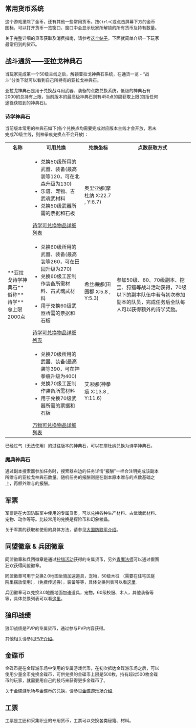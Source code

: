 ## 常用货币系统

这个游戏里除了金币，还有其他一些常用货币。按`Ctrl+C`或点击屏幕下方的金币图标，可以打开货币一览窗口，窗口中会显示玩家所解锁的所有货币及持有数量。

关于完整详细的货币获取及消费指南，请参考[这个帖子](https://bbs.nga.cn/read.php?tid=15299927)，下面就简单介绍一下玩家最常用到的货币。

## 战斗通货——亚拉戈神典石

当玩家完成第一个50级主线之后，解锁亚拉戈神典石系统，在通货一览 - “战斗”分类下就可以看到自己所持有的亚拉戈神典石。

亚拉戈神典石是用于兑换战斗用武器、装备的点数兑换系统，低级的神典石有2000的总持有上限，当前版本的最高级神典石则有450点的周获取上限(包括任何途径获取到的神典石)。

### 诗学神典石

当前版本常用的神典石如下(各个兑换点均需要完成对应版本主线才会开放，若未完成70级主线，则神拳痕兑换点不会开放)：
<div class="md-table">
<table class="ui compact grey striped unstackable table" style="min-width: 38em;">
  <tr>
    <th>名称</th>
    <th>可用兑换</th>
    <th>兑换坐标</th>
    <th>点数获取方式</th></tr>
  <tr>
    <td rowspan="3">**亚拉戈诗学神典石**<br>俗称**诗学**<br>总上限2000点</td>
    <td><ul><li>兑换50级所用的武器、装备(最高装等120，可在北森升级为130)</li><li>乐谱、宠物、古武魂武材料</li><li>兑换50级武器所需的票据和石板</li></ul><a href="https://ff14.huijiwiki.com/wiki/%E4%BA%9A%E6%8B%89%E6%88%88%E8%AF%97%E5%AD%A6%E7%A5%9E%E5%85%B8%E7%9F%B3">诗学可兑换物品详细列表</a>
    </td>
    <td>奥里亚娜(摩杜纳 X:22.7 , Y:6.7)</td>
    <td rowspan="3">参加50级、60、70级副本、挖宝、狩猎等战斗活动获得，70级以下的副本队伍中若有初次参加副本的队员，完成任务后全队每人可以获得额外的诗学奖励。</td></tr>
  <tr>
    <td><ul><li>兑换60级所用的武器、装备(最高装等260，可在田园升级为270)</li> <li>兑换60级工匠制作装备所需材料、古武魂武材料</li> <li>用于兑换60级武器所需的票据和石板</li></ul>
      <a href="https://ff14.huijiwiki.com/wiki/%E4%BA%9A%E6%8B%89%E6%88%88%E8%AF%97%E5%AD%A6%E7%A5%9E%E5%85%B8%E7%9F%B3">诗学可兑换物品详细列表</a>
    </td>
    <td>希丝梅娜(田园郡 X:5.8 , Y:5.3)</td></tr>
  <tr>
    <td><ul><li>兑换70级所用的武器、装备(最高装等390，可在神拳痕升级为400)</li> <li>兑换70级工匠制作装备所需材料</li> <li>用于兑换70级武器所需的票据和石板</li></ul>
      <a href="https://ff14.huijiwiki.com/wiki/%E4%BA%9A%E6%8B%89%E6%88%88%E4%B8%87%E7%89%A9%E7%A5%9E%E5%85%B8%E7%9F%B3">万物可兑换物品详细列表</a>
    </td>
    <td>艾恩娜(神拳痕 X:13.8 , Y:11.6)</td></tr>
</table>
</div>

已经过气（无法使用）的过往版本的神典石，可以在摩杜纳兑换为诗学神典石。

### 魔典神典石
<UnderConstruction />
<!--<tr>
    <td>亚拉戈魔典神典石 俗称魔典 周获取上限450点，总持有上限2000点</td>
    <td>兑换70级当前版本最高装等装备
      <a href="https://ff14.huijiwiki.com/wiki/%E4%BA%9A%E6%8B%89%E6%88%88%E8%99%9A%E6%9E%84%E7%A5%9E%E5%85%B8%E7%9F%B3">虚构可兑换物品详细列表</a>
    </td>
    <td>艾恩娜(神拳痕 X:13.8 , Y:11.6)</td>
    <td>参加70级的副本、挖宝等战斗活动获得，参加70级的每日随机活动会奖励额外的虚构点数</td></tr>-->
通过副本搜索器参加任务时，搜索器右边的任务详情“报酬”一栏会注明完成该副本所赠与的亚拉戈神典石数量。随机任务的报酬则是在副本原本赠与的点数基础之上，再额外赠与的报酬。

## 军票

军票是在大国防联军中使用的专属货币，可以兑换各种生产材料、古武魂武材料、宠物、动作等等。比较常用的兑换是探险币和幻象棱晶。

关于军票的获取和使用的具体方法，请参见[大国防联军介绍](/advanced/grandCompany.md)。

## 同盟徽章 & 兵团徽章

同盟徽章和兵团徽章是通过[狩猎活动](/topic/battle.md#狩猎)获得的专属货币，另外[青魔法师](/job/bluemage.md)可以通过假面狂欢获得同盟徽章。

同盟徽章可用于兑换2.0地图坐骑加速道具，宠物，50级木桩 （需要在住宅区庭院里摆放使用），<item name="传送网使用券" />（免费传送券），装备等等，具体兑换列表可以看[这里](https://ff14.huijiwiki.com/wiki/%E5%90%8C%E7%9B%9F%E5%BE%BD%E7%AB%A0).

兵团徽章可以兑换3.0地图地面加速道具，宠物，60级校服、木人，其他装备等等，具体兑换列表可以看[这里](https://ff14.huijiwiki.com/wiki/%E5%85%B5%E5%9B%A2%E5%BE%BD%E7%AB%A0)。

## 狼印战绩

狼印战绩是PVP的专属货币，通过参与PVP内容获得。

其他相关请参见[PVP介绍](/topic/pvp.md)。

## 金碟币

金碟币是在金碟游乐场中使用的专属游戏代币，在初次抵达金碟游乐场之后，可以使用少量金币兑换金碟币，可供兑换的金碟币上限是500枚，持有超过500枚金碟币的玩家，就需要用自己的技巧来获得更多金碟币了。

关于金碟游乐场与金碟币的兑换，请参见[金碟游乐场介绍](/topic/goldsaucer.md).

## 工票

工票是工匠和采集职业的专用货币，工票可以交换各类秘籍、材料。
